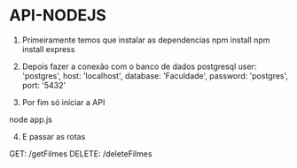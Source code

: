 # API-NODEJS

1) Primeiramente temos que instalar as dependencias
  npm install
  npm install express
  
2) Depois fazer a conexão com o banco de dados postgresql
    user: 'postgres',
    host: 'localhost',
    database: 'Faculdade',
    password: 'postgres',
    port: '5432'
    
3) Por fim só iniciar a API

  node app.js
  
4) E passar as rotas

  GET:  /getFilmes
  DELETE: /deleteFilmes
